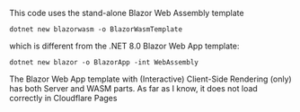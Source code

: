 This code uses the stand-alone Blazor Web Assembly template

```
dotnet new blazorwasm -o BlazorWasmTemplate
```

which is different from the .NET 8.0 Blazor Web App template:

```
dotnet new blazor -o BlazorApp -int WebAssembly
```
The Blazor Web App template with (Interactive) Client-Side Rendering (only) has both Server and WASM parts.
As far as I know, it does not load correctly in Cloudflare Pages
